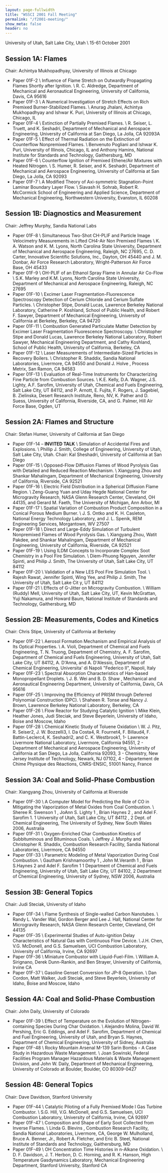 ```yaml
---
layout: page-fullwidth
title: "WSSCI 2001 Fall Meeting"
permalink: "/f2001-meeting/"
show_meta: false
header: no
---
```


University of Utah, Salt Lake City, Utah \\
15-61 October 2001

## Session 1A: Flames

Chair: Achintya Mukhopadhyay, University of Illinois at Chicago

* Paper 01F-2 \\
Influence of Flame Stretch on Outwardly Propagating Flames Shortly after Ignition. \\
R. C. Aldredge, Department of Mechanical and Aeronautical Engineering, University of California, Davis, CA 95616
* Paper 01F-3 \\
A Numerical Investigation of Stretch Effects on Rich Premixed Burner-Stabilized Flames. \\
Anurag Jhalani, Achintya Mukhopadhyay and Ishwar K. Puri, University of Illinois at Chicago, Chicago, IL
* Paper 01F-4 \\
Extinction of Partially Premixed Flames. \\
R. Seiser, L. Truett, and K. Seshadri, Department of Mechanical and Aerospace Engineering, University of California at San Diego, La Jolla, CA 92093A
* Paper 01F-5 \\
Effect of Thermal Radiation on the Extinction of Counterflow Nonpremixed Flames. \\
Benvenuto Pogliani and Ishwar K. Puri, University of Illinois, Chicago, IL and Anthony Hamins, National Institute for Standards and Technology, Gaithersburg, MD
* Paper 01F-6 \\
Counterflow Ignition of Premixed Ethene/Air Mixtures with Heated Nitrogen. \\
S. Humer, R. Seiser, and K. Seshadri, Department of Mechanical and Aerospace Engineering, University of California at San Diego, La Jolla, CA 92093
* Paper 01F-7 \\
A Modified Theory of Axi-symmetric Stagnation-Point Laminar Boundary Layer Flow. \\
Siavash H.  Sohrab, Robert R. McCormick School of Engineering and Applied Science, Department of Mechanical Engineering, Northwestern University, Evanston, IL 60208

## Session 1B: Diagnostics and Measurement

Chair: Jeffrey Murphy, Sandia National Labs

* Paper 01F-8 \\
Simultaneous Two-Shot CH-PLIF and Particle Image Velocimetry Measurements in Lifted CH4-Air Non Premixed Flames \\
K. A. Watson and K. M. Lyons, North Carolina State University, Department of Mechanical and Aerospace Engineering, Raleigh, NC 27695, C. D. Carter, Innovative Scientific Solutions, Inc., Dayton, OH 45440 and J. M. Donbar, Air Force Research Laboratory, Wright-Patterson Air Force Base, OH 45433
* Paper 01F-9 \\
OH-PLIF of an Ethanol Spray Flame in Annular Air Co-Flow \\
S.K. Marley and K.M. Lyons, North Carolina State University, Department of Mechanical and Aerospace Engineering, Raleigh, NC 27695
* Paper 01F-10 \\
Excimer Laser Fragmentation-Fluorescence Spectroscopy Detection of Cerium Chloride and Cerium Sulfate Particles. \\
Christopher Stipe, Donald Lucas, Lawrence Berkeley National Laboratory, Catherine P. Koshland, School of Public Health, and Robert F. Sawyer, Department of Mechanical Engineering, University of California at Berkeley, Berkeley, CA 94720
* Paper 01F-11 \\
Combustion Generated Particulate Matter Detection by Excimer Laser Fragmentation Fluorescence Spectroscopy. \\
Christopher Stipe and Donald Lucas, Lawrence Berkeley National Laboratory, Robert Sawyer, Mechanical Engineering Department, and Cathy Koshland, School of Public Health, University of California, Berkeley, CA
* Paper 01F-12 \\
Laser Measurements of Intermediate-Sized Particles in Recovery Boilers. \\
Christopher R. Shaddix, Sandia National Laboratories, Livermore, CA 94550 and Donald J. Holve , Process Metrix, San Ramon, CA 94583
* Paper 01F-13 \\
Evaluation of Real-Time Instruments for Characterizing Fine Particle from Combustion Sources. \\
K.E. Kelly, D.A. Wagner, J.S. Lighty, A.F. Sarofim, University of Utah, Chemical and Fuels Engineering, Salt Lake City, UT 84112, and P. Arnott, E. Fujita, F. Rogers, J. Sagebiel, B. Zielinska, Desert Research Institute, Reno, NV, K. Pather and D. Suess, University of California, Riverside, CA, and G. Palmer, Hill Air Force Base, Ogden, UT

## Session 2A: Flames and Structure

Chair: Stefan Humer, University of California at San Diego

* Paper 01F-14 – **INVITED TALK** \\
Simulation of Accidental Fires and Explosions. \\
Phillip J. Smith, College of Engineering, University of Utah, Salt Lake City, Utah. Chair: Kal Sheshadri, University of California at San Diego
* Paper 01F-15 \\
Opposed-Flow Diffusion Flames of Wood Pyrolysis Gas with Detailed and Reduced Reaction Mechanism. \\
Xiangyang Zhou and Shankar Mahalingam, Department of Mechanical Engineering, University of California, Riverside, CA 92521
* Paper 01F-16 \\
Electric Field Distribution in a Spherical Diffusion Flame Region. \\
Zeng-Guang Yuan and Uday Hegde National Center for Microgravity Research, NASA Glenn Research Center, Cleveland, OH 44135, and Gerard M. Faeth, The University of Michigan, Ann Arbor, MI
* Paper 01F-17 \\
Spatial Variation of Combustion Product Composition in a Conical Porous Medium Burner. \\
J. S. Ontko and K. H. Casleton, National Energy Technology Laboratory, and J. L. Spenik, REM Engineering Services, Morgantown, WV 27507
* Paper 01F-18 \\
Direct and Large-Eddy Simulation of Turbulent Nonpremixed Flames of Wood Pyrolysis Gas. \\
Xiangyang Zhou, Watit Pakdee, and Shankar Mahalingam, Department of Mechanical Engineering, University of California, Riverside, CA 92521
* Paper 01F-19 \\
Using ILDM Concepts to Incorporate Complex Soot Chemistry in a Pool Fire Simulation. \\
Diem-Phuong Nguyen, Jennifer Spinti, and Philip J. Smith, The University of Utah, Salt Lake City, UT 84112
* Paper 01F-20 \\
Validation of a New LES Pool Fire Simulation Tool. \\
Rajesh Rawat, Jennifer Spinti, Wing Yee, and Philip J. Smith, The University of Utah, Salt Lake Cit y, UT 84112
* Paper 01F-21 \\
Effects of G-Jitter on Microgravity Combustion. \\
William (Ruddy) Mell, University of Utah, Salt Lake City, UT, Kevin McGrattan, Yuji Nakamura, and Howard Baum, National Institute of Standards and Technology, Gaithersburg, MD

## Session 2B: Measurements, Codes and Kinetics

Chair: Chris Stipe, University of California at Berkeley

* Paper 01F-22 \\
Aerosol Formation Mechanism and Empirical Analysis of Its Optical Properties. \\
A. Violi, Department of Chemical and Fuels Engineering, T. N. Truong, Department of Chemistry, A. F. Sarofim, Department of Chemical and Fuels Engineering, University of Utah, Salt Lake City, UT 84112, A. D'Anna, and A. D'Alessio, Department of Chemical Engineering, Universita' di Napoli "Federico II", Napoli, Italy
* Paper 01F-23 \\
Spectral Absorption Characteristics of Han-based Monopropellant Droplets. \\
J. B. Wei and B. D. Shaw , Mechanical and Aeronautical Engineering Department, University of California, Davis, CA 95616
* Paper 01F-25 \\
Improving the Efficiency of PRISM through Deferred Polynomial Construction (DPC). \\
Shaheen R. Tonse and Nancy J. Brown, Lawrence Berkeley National Laboratory, Berkeley, CA
* Paper 01F-26 \\
Flow Reactor for Studying Catalytic Ignition \\
Mike Klein, Heather Jones, Judi Steciak, and Steve Beyerlein, University of Idaho, Boise and Moscow, Idaho
* Paper 01F-28 \\
Chemical Kinetic Study of Toluene Oxidation \\
W. J. Pitz, R. Seiser2, J. W. Bozzelli3, I. Da Costa4, R. Fournet4, F. Billaud4, F. Battin-Leclerc4, K. Seshadri2, and C. K. Westbrook1, 1- Lawrence Livermore National Laboratory, Livermore, California 94551, 2 - Department of Mechanical and Aerospace Engineering, University of California at San Diego, La Jolla, California 92093, 3 - Chemistry, New Jersey Institute of Technology, Newark, NJ 07102, 4 - Département de Chime Physique des Réactions, CNRS-ENSIC, 51001 Nancy, France

## Session 3A: Coal and Solid-Phase Combustion

Chair: Xiangyang Zhou, University of California at Riverside

* Paper 01F-30 \\
A Computer Model for Predicting the Role of CO in Mitigating the Vaporization of Metal Oxides from Coal Combustion. \\
Sheree R. Swenson 1 , JoAnn S. Lighty 1 , Brian Haynes 2 , and Adel F. Sarofim 1. 1 University of Utah, Salt Lake City, UT 84112 , 2 Dept. of Chemical Engineering, The University of Sydney, New South Wales 2006, Australia
* Paper 01F-31 \\
Oxygen-Enriched Char Combustion Kinetics of Subbituminous and Bituminous Coals. \\
Jeffrey J. Murphy and Christopher R. Shaddix, Combustion Research Facility, Sandia National Laboratories, Livermore, CA 94550
* Paper 01F-33 \\
Parametric Modeling of Metal Vaporization During Coal Combustion. \\
Gautham Krishnamoorthy 1 , John M.Veranth 1 , Brian S.Haynes 2 and Adel F. Sarofim 1 1 Department of Chemical and Fuels Engineering, University of Utah, Salt Lake City, UT 84102, 2 Department of Chemical Engineering, University of Sydney, NSW 2006, Australia

## Session 3B: General Topics

Chair: Judi Steciak, University of Idaho

* Paper 01F-34 \\
Flame Synthesis of Single-walled Carbon Nanotubes. \\
Randy L. Vander Wal, Gordon Berger and Lee J. Hall, National Center for Microgravity Research, NASA Glenn Research Center, Cleveland, OH 44135
* Paper 01F-35 \\
Experimental Studies of Auto-ignition Delay Characteristics of Natural Gas with Continuous Flow Device. \\
J.H. Chen, V.G. McDonell, and G.S. Samuelsen, UCI Combustion Laboratory, University of California, Irvine, CA 92697
* Paper 01F-36 \\
Miniature Combustor with Liquid-Fuel-Film. \\
William A. Sirignano, Derek Dunn-Rankin, and Ben Strayer, University of California, Irvine CA
* Paper 01F-37 \\
Gasoline Genset Conversion for JP-8 Operation. \\
Dan Cordon, Matt Walker, Judi Steciak, and Steve Beyerlein, University of Idaho, Boise and Moscow, Idaho

## Session 4A: Coal and Solid-Phase Combustion

Chair: John Daily, University of Colorado

* Paper 01F-39 \\
Effect of Temperature on the Evolution of Nitrogen-containing Species During Char Oxidation. \\
Alejandro Molina, David W. Pershing, Eric G. Eddings, and Adel F. Sarofim, Department of Chemical and Fuel Engineering, University of Utah, and Bryan S. Haynes, Department of Chemical Engineering, University of Sidney, Australia
* Paper 01F-48 \\
Rocky Mountain Arsenal M-139 Sarin Bombs - A Case Study in Hazardous Waste Management. \\
Joan Sowinski, Federal Facilities Program Manager Hazardous Materials & Waste Management Division, and John W. Daily, Department of Mechanical Engineering, University of Colorado at Boulder, Boulder, CO 80309-0427

## Session 4B: General Topics

Chair: Dave Davidson, Stanford University

* Paper 01F-44 \\
Catalytic Piloting of a Fully Premixed Mode l Gas Turbine Combustor. \\
S.G. Hill, V.G. McDonell, and G.S. Samuelsen, UCI Combustion Laboratory, University of California, Irvine, CA 92697
* Paper 01F-47 \\
Composition and Shape of Early Soot Collected from Inverse Flames. \\
Linda G. Blevins , Combustion Research Facility, Sandia National Laboratories, Livermore, CA, George W. Mulholland, Bruce A. Benner, Jr., Robert A. Fletcher, and Eric B. Steel, National Institute of Standards and Technology, Gaithersburg, MD
* Paper 01F-49 \\
OH Concentration Time Histories in n-Alkane Oxidation. \\
D. F. Davidson, J. T. Herbon, D. C. Horning, and R. K. Hanson, High Temperature Gasdynamics Laboratory, Mechanical Engineering Department, Stanford University, Stanford CA
